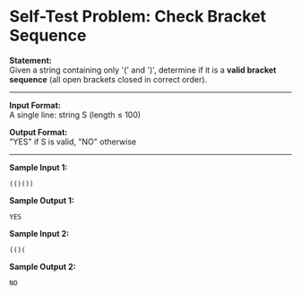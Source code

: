 # Self-Test Problem: Check Bracket Sequence

**Statement:**  
Given a string containing only '(' and ')', determine if it is a **valid bracket sequence** (all open brackets closed in correct order).

---

**Input Format:**  
A single line: string S (length ≤ 100)

**Output Format:**  
"YES" if S is valid, "NO" otherwise

---

**Sample Input 1:**
```
(()())
```

**Sample Output 1:**
```
YES
```

**Sample Input 2:**
```
(()(
```
**Sample Output 2:**
```
NO
```